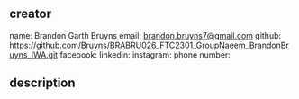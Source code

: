 ## creator
 name: Brandon Garth Bruyns
 email: brandon.bruyns7@gmail.com
 github: https://github.com/Bruyns/BRABRU026_FTC2301_GroupNaeem_BrandonBruyns_IWA.git
 facebook:
 linkedin:
 instagram:
 phone number:

## description
